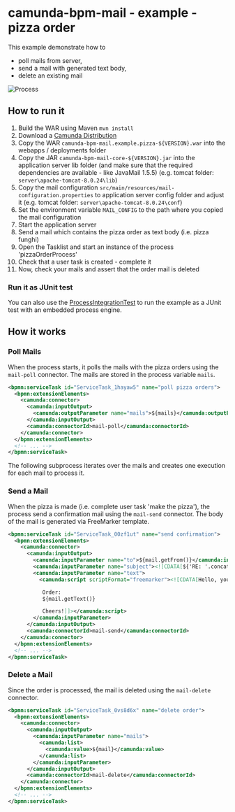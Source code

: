 # camunda-bpm-mail - example - pizza order

This example demonstrate how to

* poll mails from server,
* send a mail with generated text body,
* delete an existing mail

![Process](docs/pizzaOrderProcess.png)

## How to run it

1. Build the WAR using Maven `mvn install`
2. Download a [Camunda Distribution](https://camunda.org/download/)
3. Copy the WAR `camunda-bpm-mail.example.pizza-${VERSION}.war` into the webapps / deployments folder
4. Copy the JAR `camunda-bpm-mail-core-${VERSION}.jar` into the application server lib folder (and make sure that the required dependencies are available - like JavaMail 1.5.5) (e.g. tomcat folder: `server\apache-tomcat-8.0.24\lib`)
5. Copy the mail configuration `src/main/resources/mail-configuration.properties` to application server config folder and adjust it (e.g. tomcat folder: `server\apache-tomcat-8.0.24\conf`)
6. Set the environment variable `MAIL_CONFIG` to the path where you copied the mail configuration
7. Start the application server
8. Send a mail which contains the pizza order as text body (i.e. pizza funghi)
9. Open the Tasklist and start an instance of the process 'pizzaOrderProcess'
10. Check that a user task is created - complete it
11. Now, check your mails and assert that the order mail is deleted

### Run it as JUnit test

You can also use the [ProcessIntegrationTest](src/test/java/org/camunda/bpm/extension/mail/example/ProcessIntegrationTest.java) to run the example as a JUnit test with an embedded process engine.

## How it works

### Poll Mails

When the process starts, it polls the mails with the pizza orders using the `mail-poll` connector. The mails are stored in the process variable `mails`.

```xml
<bpmn:serviceTask id="ServiceTask_1hayaw5" name="poll pizza orders">
  <bpmn:extensionElements>
    <camunda:connector>
      <camunda:inputOutput>
        <camunda:outputParameter name="mails">${mails}</camunda:outputParameter>
      </camunda:inputOutput>
      <camunda:connectorId>mail-poll</camunda:connectorId>
    </camunda:connector>
  </bpmn:extensionElements>
  <!-- ... -->
</bpmn:serviceTask>
```

The following subprocess iterates over the mails and creates one execution for each mail to process it.

### Send a Mail

When the pizza is made (i.e. complete user task 'make the pizza'), the process send a confirmation mail using the `mail-send` connector. The body of the mail is generated via FreeMarker template.

```xml
<bpmn:serviceTask id="ServiceTask_00zf1ut" name="send confirmation">
  <bpmn:extensionElements>
    <camunda:connector>
      <camunda:inputOutput>
        <camunda:inputParameter name="to">${mail.getFrom()}</camunda:inputParameter>
        <camunda:inputParameter name="subject"><![CDATA[${'RE: '.concat(mail.getSubject())}]]></camunda:inputParameter>
        <camunda:inputParameter name="text">
          <camunda:script scriptFormat="freemarker"><![CDATA[Hello, your pizza is ready and will be delivered soon.

           Order:
           ${mail.getText()}

           Cheers!]]></camunda:script>
        </camunda:inputParameter>
      </camunda:inputOutput>
      <camunda:connectorId>mail-send</camunda:connectorId>
    </camunda:connector>
  </bpmn:extensionElements>
  <!-- ... -->
</bpmn:serviceTask>
```

### Delete a Mail

Since the order is processed, the mail is deleted using the `mail-delete` connector.

```xml
<bpmn:serviceTask id="ServiceTask_0vs8d6x" name="delete order">
  <bpmn:extensionElements>
    <camunda:connector>
      <camunda:inputOutput>
        <camunda:inputParameter name="mails">
          <camunda:list>
            <camunda:value>${mail}</camunda:value>
          </camunda:list>
        </camunda:inputParameter>
      </camunda:inputOutput>
      <camunda:connectorId>mail-delete</camunda:connectorId>
    </camunda:connector>
  </bpmn:extensionElements>
  <!-- ... -->
</bpmn:serviceTask>
```
